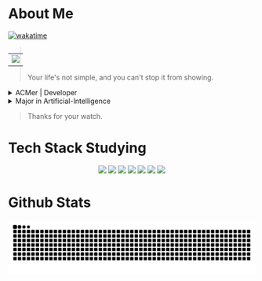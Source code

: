# **About Me**

[![wakatime](https://wakatime.com/badge/user/10987652-cb25-413a-85f0-2cb7753f5fd2.svg)](https://wakatime.com/badge/user/10987652-cb25-413a-85f0-2cb7753f5fd2.svg)

<table align='right'>
<tr><td><img src="https://github-readme-stats.vercel.app/api?username=Games55k&show_icons=true&theme=radical" width="400"></td></tr>
</table>

> Your life's not simple, and you can't stop it from showing.

<details>
<summary>ACMer | Developer</summary>
 
 + CCPC Regional Bronze Medal
 + CCPC Invitational Silver Medal

</details>

<details>

<summary> Major in Artificial-Intelligence </summary>

</details>

> Thanks for your watch.

# Tech Stack Studying

<p align="center">
  <img src="https://icon.icepanel.io/Technology/svg/Node.js.svg" width="36" />
  <img src="https://icon.icepanel.io/Technology/svg/React.svg" width="36" />
  <img src="https://icon.icepanel.io/Technology/svg/Docker.svg" width="36" />
  <img src="https://icon.icepanel.io/Technology/svg/Vue.js.svg" width="36" />
  <img src="https://icon.icepanel.io/Technology/svg/JavaScript.svg" width="36" />
  <img src="https://icon.icepanel.io/Technology/svg/Python.svg" width="36" />
  <img src="https://icon.icepanel.io/Technology/svg/C%2B%2B-%28CPlusPlus%29.svg" width="36" />
</p>

# Github Stats

<picture>
  <source media="(prefers-color-scheme: dark)" srcset="https://raw.githubusercontent.com/Games55k/Games55k/output/snake-dark.svg">
  <source media="(prefers-color-scheme: light)" srcset="https://raw.githubusercontent.com/Games55k/Games55k/output/snake.svg">
  <img alt="github contribution grid snake animation" src="https://raw.githubusercontent.com/Games55k/Games55k/output/snake.svg">
</picture>